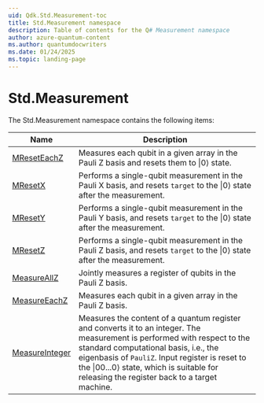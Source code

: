 ```yaml
---
uid: Qdk.Std.Measurement-toc
title: Std.Measurement namespace
description: Table of contents for the Q# Measurement namespace
author: azure-quantum-content
ms.author: quantumdocwriters
ms.date: 01/24/2025
ms.topic: landing-page
---
```


# Std.Measurement

The Std.Measurement namespace contains the following items:

| Name | Description |
|------|-------------|
| [MResetEachZ](xref:Qdk.Std.Measurement.MResetEachZ) | Measures each qubit in a given array in the Pauli Z basis and resets them to \|0⟩ state. |
| [MResetX](xref:Qdk.Std.Measurement.MResetX) | Performs a single-qubit measurement in the Pauli X basis, and resets `target` to the \|0⟩ state after the measurement. |
| [MResetY](xref:Qdk.Std.Measurement.MResetY) | Performs a single-qubit measurement in the Pauli Y basis, and resets `target` to the \|0⟩ state after the measurement. |
| [MResetZ](xref:Qdk.Std.Measurement.MResetZ) | Performs a single-qubit measurement in the Pauli Z basis, and resets `target` to the \|0⟩ state after the measurement. |
| [MeasureAllZ](xref:Qdk.Std.Measurement.MeasureAllZ) | Jointly measures a register of qubits in the Pauli Z basis. |
| [MeasureEachZ](xref:Qdk.Std.Measurement.MeasureEachZ) | Measures each qubit in a given array in the Pauli Z basis. |
| [MeasureInteger](xref:Qdk.Std.Measurement.MeasureInteger) | Measures the content of a quantum register and converts it to an integer. The measurement is performed with respect to the standard computational basis, i.e., the eigenbasis of `PauliZ`. Input register is reset to the \|00...0⟩ state, which is suitable for releasing the register back to a target machine. |

